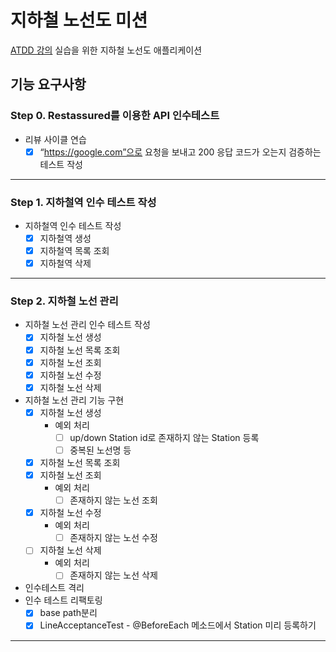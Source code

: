# 지하철 노선도 미션
[ATDD 강의](https://edu.nextstep.camp/c/R89PYi5H) 실습을 위한 지하철 노선도 애플리케이션


## 기능 요구사항
### Step 0. Restassured를 이용한 API 인수테스트

- 리뷰 사이클 연습
    - [x]  “https://google.com”으로 요청을 보내고 200 응답 코드가 오는지 검증하는 테스트 작성

---

### Step 1. 지하철역 인수 테스트 작성

- 지하철역 인수 테스트 작성
    - [x]  지하철역 생성
    - [x]  지하철역 목록 조회
    - [x]  지하철역 삭제

---

### Step 2. 지하철 노선 관리

- 지하철 노선 관리 인수 테스트 작성
    - [x]  지하철 노선 생성
    - [x]  지하철 노선 목록 조회
    - [x]  지하철 노선 조회
    - [x]  지하철 노선 수정
    - [x]  지하철 노선 삭제
- 지하철 노선 관리 기능 구현
    - [x]  지하철 노선 생성
        - 예외 처리
            - [ ]  up/down Station id로 존재하지 않는 Station 등록
            - [ ]  중복된 노선명 등
    - [x]  지하철 노선 목록 조회
    - [x]  지하철 노선 조회
        - 예외 처리
            - [ ]  존재하지 않는 노선 조회
    - [x]  지하철 노선 수정
        - 예외 처리
            - [ ]  존재하지 않는 노선 수정
    - [ ]  지하철 노선 삭제
        - 예외 처리
            - [ ]  존재하지 않는 노선 삭제
- 인수테스트 격리
- 인수 테스트 리팩토링
    - [x]  base path분리
    - [x]  LineAcceptanceTest - @BeforeEach 메소드에서 Station 미리 등록하기

---
